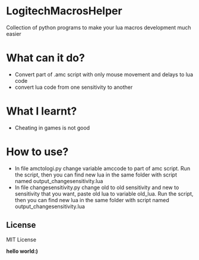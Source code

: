 # LogitechMacrosHelper
Collection of python programs to make your lua macros development much easier


# What can it  do?
  - Convert part of .amc script with only mouse movement and delays to lua code
  - convert lua code from one sensitivity to another

# What I learnt?
  - Cheating in games is not good
  
# How to use?
  - In file amctologi.py change variable amccode to part of amc script. Run the script, then you can find new lua in the same folder with script named output_changesensitivity.lua
  - In file changesensitivity.py change old to old sensitivity and new to sensitivity that you want, paste old lua to variable old_lua. Run the script, then you can find new lua in the same folder with script named output_changesensitivity.lua

License
----
MIT License

**hello world:)**
